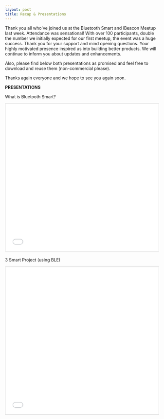 ```yaml
---
layout: post
title: Recap & Presentations
---
```

Thank you all who've joined us at the Bluetooth Smart and iBeacon Meetup last week. Attendance was sensational! With over 100 participants, double the number we initially expected for our first meetup, the event was a huge success. Thank you for your support and mind opening questions. Your highly motivated presence inspired us into building better products. We will continue to inform you about updates and enhancements.

Also, please find below both presentations as promised and feel free to download and reuse them (non-commercial please).

Thanks again everyone and we hope to see you again soon.


**PRESENTATIONS**

What is Bluetooth Smart?

<iframe src="//www.slideshare.net/slideshow/embed_code/44398252" width="595" height="485" frameborder="0" marginwidth="0" marginheight="0" scrolling="no" style="border:1px solid #CCC; border-width:1px; margin-bottom:5px; max-width: 100%;" allowfullscreen> </iframe>

3 Smart Project (using BLE)

<iframe src="//www.slideshare.net/slideshow/embed_code/44398667" width="595" height="485" frameborder="0" marginwidth="0" marginheight="0" scrolling="no" style="border:1px solid #CCC; border-width:1px; margin-bottom:5px; max-width: 100%;" allowfullscreen> </iframe>
